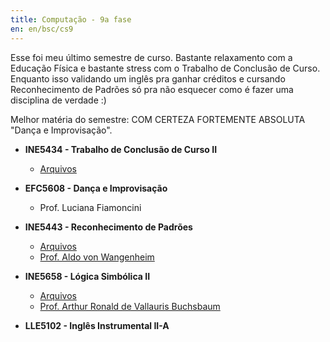 ```yaml
---
title: Computação - 9a fase
en: en/bsc/cs9
---
```


Esse foi meu último semestre de curso.
Bastante relaxamento com a Educação Física e bastante stress com o Trabalho de Conclusão de Curso.
Enquanto isso validando um inglês pra ganhar créditos e cursando Reconhecimento de Padrões só pra não esquecer como é fazer uma disciplina de verdade :)

Melhor matéria do semestre: COM CERTEZA FORTEMENTE ABSOLUTA "Dança e Improvisação".

  * **INE5434 - Trabalho de Conclusão de Curso II**
      + [Arquivos](http://constantijn.alvb.in/graduacao/disciplinas/ine5434/)

  * **EFC5608 - Dança e Improvisação**
      + Prof. Luciana Fiamoncini

  * **INE5443 - Reconhecimento de Padrões**
      + [Arquivos](http://constantijn.alvb.in/graduacao/disciplinas/ine5443/)
      + [Prof. Aldo von Wangenheim](http://www.inf.ufsc.br/~awangenh/)

  * **INE5658 - Lógica Simbólica II**
      + [Arquivos](http://constantijn.alvb.in/graduacao/disciplinas/ine5658/)
      + [Prof. Arthur Ronald de Vallauris Buchsbaum](http://www.inf.ufsc.br/~gresse/)

  * **LLE5102 - Inglês Instrumental II-A**

